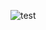 
![test](https://user-images.githubusercontent.com/86775174/184112253-4dc10201-5acb-4ab3-8fd6-fea8954167ff.png)
